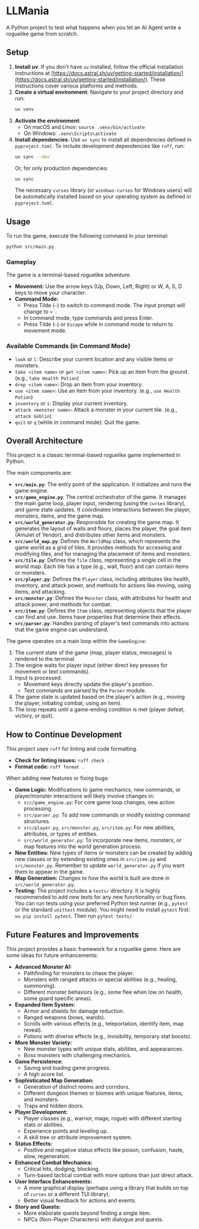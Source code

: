 # LLMania

A Python project to test what happens when you let an AI Agent write a roguelike game from scratch.

## Setup

1. **Install uv**: If you don't have `uv` installed, follow the official installation instructions at [https://docs.astral.sh/uv/getting-started/installation/](https://docs.astral.sh/uv/getting-started/installation/). These instructions cover various platforms and methods.
2. **Create a virtual environment**: Navigate to your project directory and run:
   ```bash
   uv venv
   ```
3. **Activate the environment**:
   - On macOS and Linux: `source .venv/bin/activate`
   - On Windows: `.venv\Scripts\activate`
4. **Install dependencies**: Use `uv sync` to install all dependencies defined in `pyproject.toml`. To include development dependencies like `ruff`, run:
   ```bash
   uv sync --dev
   ```
   Or, for only production dependencies:
   ```bash
   uv sync
   ```
   The necessary `curses` library (or `windows-curses` for Windows users) will be automatically installed based on your operating system as defined in `pyproject.toml`.

## Usage

To run the game, execute the following command in your terminal:

```bash
python src/main.py
```

### Gameplay

The game is a terminal-based roguelike adventure.

- **Movement:** Use the arrow keys (Up, Down, Left, Right) or W, A, S, D keys to move your character.
- **Command Mode:**
    - Press Tilde (`~`) to switch to command mode. The input prompt will change to `> `.
    - In command mode, type commands and press Enter.
    - Press Tilde (`~`) or `Escape` while in command mode to return to movement mode.

### Available Commands (in Command Mode)

- `look` or `l`: Describe your current location and any visible items or monsters.
- `take <item name>` or `get <item name>`: Pick up an item from the ground. (e.g., `take Health Potion`)
- `drop <item name>`: Drop an item from your inventory.
- `use <item name>`: Use an item from your inventory. (e.g., `use Health Potion`)
- `inventory` or `i`: Display your current inventory.
- `attack <monster name>`: Attack a monster in your current tile. (e.g., `attack Goblin`)
- `quit` or `q` (while in command mode): Quit the game.

## Overall Architecture

This project is a classic terminal-based roguelike game implemented in Python.

The main components are:

-   **`src/main.py`**: The entry point of the application. It initializes and runs the game engine.
-   **`src/game_engine.py`**: The central orchestrator of the game. It manages the main game loop, player input, rendering (using the `curses` library), and game state updates. It coordinates interactions between the player, monsters, items, and the game map.
-   **`src/world_generator.py`**: Responsible for creating the game map. It generates the layout of walls and floors, places the player, the goal item (Amulet of Yendor), and distributes other items and monsters.
-   **`src/world_map.py`**: Defines the `WorldMap` class, which represents the game world as a grid of tiles. It provides methods for accessing and modifying tiles, and for managing the placement of items and monsters.
-   **`src/tile.py`**: Defines the `Tile` class, representing a single cell in the world map. Each tile has a type (e.g., wall, floor) and can contain items or monsters.
-   **`src/player.py`**: Defines the `Player` class, including attributes like health, inventory, and attack power, and methods for actions like moving, using items, and attacking.
-   **`src/monster.py`**: Defines the `Monster` class, with attributes for health and attack power, and methods for combat.
-   **`src/item.py`**: Defines the `Item` class, representing objects that the player can find and use. Items have properties that determine their effects.
-   **`src/parser.py`**: Handles parsing of player's text commands into actions that the game engine can understand.

The game operates on a main loop within the `GameEngine`:
1.  The current state of the game (map, player status, messages) is rendered to the terminal.
2.  The engine waits for player input (either direct key presses for movement or text commands).
3.  Input is processed:
    *   Movement keys directly update the player's position.
    *   Text commands are parsed by the `Parser` module.
4.  The game state is updated based on the player's action (e.g., moving the player, initiating combat, using an item).
5.  The loop repeats until a game-ending condition is met (player defeat, victory, or quit).

## How to Continue Development

This project uses `ruff` for linting and code formatting.

-   **Check for linting issues:** `ruff check .`
-   **Format code:** `ruff format .`

When adding new features or fixing bugs:

-   **Game Logic:** Modifications to game mechanics, new commands, or player/monster interactions will likely involve changes in:
    -   `src/game_engine.py`: For core game loop changes, new action processing.
    -   `src/parser.py`: To add new commands or modify existing command structures.
    -   `src/player.py`, `src/monster.py`, `src/item.py`: For new abilities, attributes, or types of entities.
    -   `src/world_generator.py`: To incorporate new items, monsters, or map features into the world generation process.
-   **New Entities:** New types of items or monsters can be created by adding new classes or by extending existing ones in `src/item.py` and `src/monster.py`. Remember to update `world_generator.py` if you want them to appear in the game.
-   **Map Generation:** Changes to how the world is built are done in `src/world_generator.py`.
-   **Testing:** The project includes a `tests/` directory. It is highly recommended to add new tests for any new functionality or bug fixes. You can run tests using your preferred Python test runner (e.g., `pytest` or the standard `unittest` module). You might need to install `pytest` first: `uv pip install pytest`. Then run `pytest tests/`.

## Future Features and Improvements

This project provides a basic framework for a roguelike game. Here are some ideas for future enhancements:

-   **Advanced Monster AI:**
    -   Pathfinding for monsters to chase the player.
    -   Monsters with ranged attacks or special abilities (e.g., healing, summoning).
    -   Different monster behaviors (e.g., some flee when low on health, some guard specific areas).
-   **Expanded Item System:**
    -   Armor and shields for damage reduction.
    -   Ranged weapons (bows, wands).
    -   Scrolls with various effects (e.g., teleportation, identify item, map reveal).
    -   Potions with diverse effects (e.g., invisibility, temporary stat boosts).
-   **More Monster Variety:**
    -   New monster types with unique stats, abilities, and appearances.
    -   Boss monsters with challenging mechanics.
-   **Game Persistence:**
    -   Saving and loading game progress.
    -   A high score list.
-   **Sophisticated Map Generation:**
    -   Generation of distinct rooms and corridors.
    -   Different dungeon themes or biomes with unique features, items, and monsters.
    -   Traps and hidden doors.
-   **Player Development:**
    -   Player classes (e.g., warrior, mage, rogue) with different starting stats or abilities.
    -   Experience points and leveling up.
    -   A skill tree or attribute improvement system.
-   **Status Effects:**
    -   Positive and negative status effects like poison, confusion, haste, slow, regeneration.
-   **Enhanced Combat Mechanics:**
    -   Critical hits, dodging, blocking.
    -   Turn-based tactical combat with more options than just direct attack.
-   **User Interface Enhancements:**
    -   A more graphical display (perhaps using a library that builds on top of `curses` or a different TUI library).
    -   Better visual feedback for actions and events.
-   **Story and Quests:**
    -   More elaborate quests beyond finding a single item.
    -   NPCs (Non-Player Characters) with dialogue and quests.
